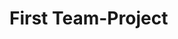 # First Team-Project

<!--
This is a bot-assistant.
Bot implemented as a console application.

Executes commands:

'hello' - responds to 'How can I help you?', goes into interactive mode and displays the invitation '>>'.
    The bot goes into interactive mode at startup without any parameters at all.

'add [--<key>] [<Name> [<Phone> | <BirthDay> | <Email> | <Address> | <FullName>]]' - saves
    a new contact / phone / birthday / email / address / fullname in the phonebook.
    <key>: {contact | name} | phone | birthday | email | address | fullname

'change [--<key>] <Name> [<Phone> | <BirthDay> | <Email> | <Address> | <FullName>]' - saves
    the new phone number / birthday / email / address / fullname of an existing contact in the phonebook.
    <key>: phone | birthday | email | address | fullname

'delete [--<key>] <Name> | <Phone>' - deleting a contact by name from the phone book / phone from a contact by name.
    <key>: {contact | name} | phone

'search <mask>' - search for contacts by fragment of name or by fragment of phone number.

'show [--<key>] [<Name>]' - displays the phone number for the specified contact / displays all saved contacts with phone numbers and birthday.
    <key>: {contact | name} | [all]
    With the --setting key, the bot displays all of its current settings.

'exit' - outputs 'Good bye!' and completes its work interactively.

If the bot is launched with the key and parameters, then it performs the specified operation and exits.
If the request for missing contact details is set in the settings,
then in the process of performing add and change operations, the bot will interactively request the missing details.
-->

<!--
Это бот-помощник.
Бот реализован в виде консольного приложения.

Выполняет команды:

'hello' - отвечает 'How can I help you?', переходит в интерактивный режим и отображает приглашение '>>'.
    В интерактивный режим бот переходит при запуске вообще без параметров.

'add [--<key>] [<Name> [<Phone> | <BirthDay> | <Email> | <Address> | <FullName>]]' - сохраняет
    новый контакт / телефон / день рождения / электронная почта / адрес / полное имя в телефонной книге.
    <key>: {contact | name} | phone | birthday | email | address | fullname

'change [--<key>] <Name> [<Phone> | <BirthDay> | <Email> | <Address> | <FullName>]' - сохраняет
    новый номер телефона / день рождения / электронная почта / адрес / полное имя существующего контакта в телефонной книге.
    <key>: phone | birthday | email | address | fullname

'delete [--<key>] <Name> | <Phone>' - удаление контакта по имени из телефонной книги или телефона из контакта по имени.
    <key>: {contact | name} | phone

'search <mask>' - поиск контактов по фрагменту имени / номера телефона / дня рождения / электронной почты / адреса / полнго имени.

'show [--<key>] [<Name>]' - отображает номер телефона, день рождения, электронную почту, адрес, полное имя для указанного контакта
    или отображает все сохраненные контакты со всеми заполненными реквизитами.
    <key>: {contact | name} | [all] | setting
    С ключём --setting бот отображает все свои текущие настройки.

'exit' - в интерактивном режиме выводит 'Good bye!' и завершает свою работу.

Если бот запускается с ключём и параметрами, то он выполняет заданную операцию и завершает работу.
Если в настройках задан запрос недостающих реквизит контакта,
то в процессе выполнения операций add и change бот в интерактивном режиме запросит недостающие реквизиты.
-->

